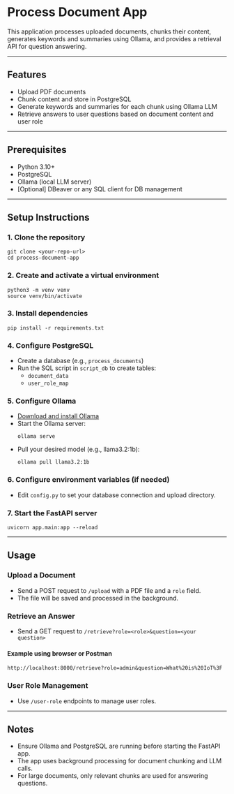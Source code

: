 # Process Document App

This application processes uploaded documents, chunks their content, generates keywords and summaries using Ollama, and provides a retrieval API for question answering.

---

## Features
- Upload PDF documents
- Chunk content and store in PostgreSQL
- Generate keywords and summaries for each chunk using Ollama LLM
- Retrieve answers to user questions based on document content and user role

---

## Prerequisites
- Python 3.10+
- PostgreSQL
- Ollama (local LLM server)
- [Optional] DBeaver or any SQL client for DB management

---

## Setup Instructions

### 1. Clone the repository
```
git clone <your-repo-url>
cd process-document-app
```

### 2. Create and activate a virtual environment
```
python3 -m venv venv
source venv/bin/activate
```

### 3. Install dependencies
```
pip install -r requirements.txt
```

### 4. Configure PostgreSQL
- Create a database (e.g., `process_documents`)
- Run the SQL script in `script_db` to create tables:
  - `document_data`
  - `user_role_map`

### 5. Configure Ollama
- [Download and install Ollama](https://ollama.com/download)
- Start the Ollama server:
  ```
  ollama serve
  ```
- Pull your desired model (e.g., llama3.2:1b):
  ```
  ollama pull llama3.2:1b
  ```

### 6. Configure environment variables (if needed)
- Edit `config.py` to set your database connection and upload directory.

### 7. Start the FastAPI server
```
uvicorn app.main:app --reload
```

---

## Usage

### Upload a Document
- Send a POST request to `/upload` with a PDF file and a `role` field.
- The file will be saved and processed in the background.


### Retrieve an Answer
- Send a GET request to `/retrieve?role=<role>&question=<your question>`

#### Example using browser or Postman
```
http://localhost:8000/retrieve?role=admin&question=What%20is%20IoT%3F
```

### User Role Management
- Use `/user-role` endpoints to manage user roles.

---

## Notes
- Ensure Ollama and PostgreSQL are running before starting the FastAPI app.
- The app uses background processing for document chunking and LLM calls.
- For large documents, only relevant chunks are used for answering questions.





